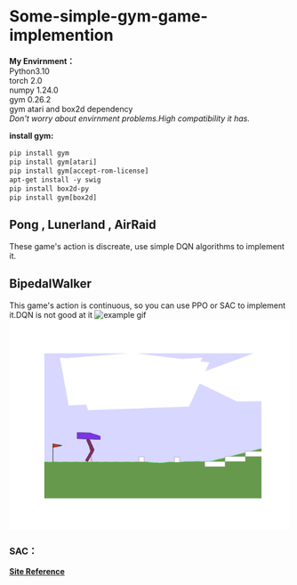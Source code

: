 # Some-simple-gym-game-implemention
**My Envirnment：**\
Python3.10\
torch 2.0\
numpy 1.24.0\
gym 0.26.2\
gym  atari and box2d dependency\
_Don't worry about envirnment problems.High compatibility it has._

**install gym:**
```
pip install gym
pip install gym[atari]
pip install gym[accept-rom-license]
apt-get install -y swig
pip install box2d-py
pip install gym[box2d] 
```

## Pong , Lunerland , AirRaid 
These game's action is discreate, use simple DQN algorithms to implement it.

## BipedalWalker 
This game's action is continuous, so you can use PPO or SAC to implement it.DQN is not good at it
![example gif](https://raw.githubusercontent.com/Helloworld2345567/Some-simple-gym-game-implemention/blob/master/BipedalWalkerHardcore-SAC/gif/result_hard6000.gif)
<img src="https://github.com/Helloworld2345567/Some-simple-gym-game-implemention/blob/master/BipedalWalkerHardcore-SAC/gif/result_hard6000.gif" alt="animation">

### SAC：
[**Site Reference**](https://github.com/CoderAT13/BipedalWalkerHardcore-SAC.git)
